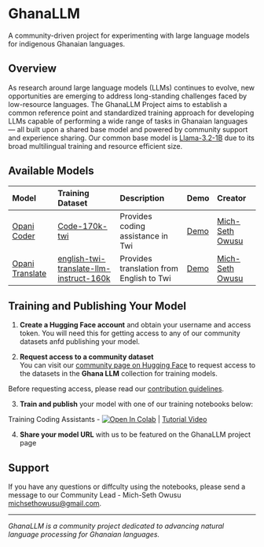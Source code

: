 # GhanaLLM

A community-driven project for experimenting with large language models for indigenous Ghanaian languages.

## Overview

As research around large language models (LLMs) continues to evolve, new opportunities are emerging to address long-standing challenges faced by low-resource languages. The GhanaLLM Project aims to establish a common reference point and standardized training approach for developing LLMs capable of performing a wide range of tasks in Ghanaian languages — all built upon a shared base model and powered by community support and experience sharing. Our common base model is [Llama-3.2-1B](https://huggingface.co/meta-llama/Llama-3.2-1B-Instruct) due to its broad multilingual training and resource efficient size.

## Available Models

| **Model** | **Training Dataset** | **Description** | **Demo** | **Creator** |
| :------------- | :------------- | :------------- | :------------- | :------------- |
| [Opani Coder](https://huggingface.co/ghananlpcommunity/opani-coder_1b-merged-16bit) | [Code-170k-twi](https://huggingface.co/datasets/ghananlpcommunity/Code-170k-twi) | Provides coding assistance in Twi | [Demo](https://huggingface.co/spaces/ghananlpcommunity/Opani-Coder-DEMO) | [Mich-Seth Owusu](https://www.linkedin.com/in/mich-seth-owusu/) |
| [Opani Translate](https://huggingface.co/ghananlpcommunity/opani-translate_1b-merged-16bit) | [english-twi-translate-llm-instruct-160k](https://huggingface.co/datasets/ghananlpcommunity/english-twi-translate-llm-instruct-160k) | Provides translation from English to Twi | [Demo](https://huggingface.co/spaces/ghananlpcommunity/Opani-Translate-Demo) | [Mich-Seth Owusu](https://www.linkedin.com/in/mich-seth-owusu/) |


## Training and Publishing Your Model

1. **Create a Hugging Face account** and obtain your username and access token. You will need this for getting access to any of our community datasets anfd publishing your model. 

2. **Request access to a community dataset**  
You can visit our [community page on Hugging Face](https://huggingface.co/collections/ghananlpcommunity/ghana-llm) to request access to the datasets in the **Ghana LLM** collection for training models.  

Before requesting access, please read our [contribution guidelines](https://github.com/GhanaNLP/Community-Docs/blob/main/CONTRIBUTING.md).


3. **Train and publish** your model with one of our training notebooks below:

  Training Coding Assistants - [![Open In Colab](https://colab.research.google.com/assets/colab-badge.svg)](https://colab.research.google.com/drive/1LdWBCwwIyKrNprhAJHos5ws0Kz-GgHug?usp=sharing) | [Tutorial Video](https://www.youtube.com/watch?v=qr9dzRovLkM)

4. **Share your model URL** with us to be featured on the GhanaLLM project page

## Support

If you have any questions or diffculty using the notebooks, please send a message to our Community Lead - Mich-Seth Owusu [michsethowusu@gmail.com](mailto:michsethowusu@gmail.com).

---

*GhanaLLM is a community project dedicated to advancing natural language processing for Ghanaian languages.*
